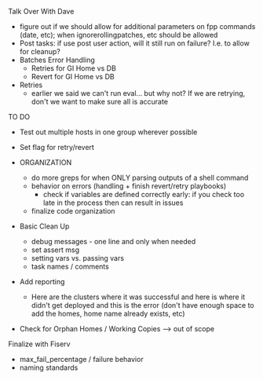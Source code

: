 
Talk Over With Dave
- figure out if we should allow for additional parameters on fpp commands (date, etc); when ignorerollingpatches, etc should be allowed
- Post tasks: if use post user action, will it still run on failure? I.e. to allow for cleanup? 
- Batches Error Handling
    - Retries for GI Home vs DB
    - Revert for GI Home vs DB
- Retries
    - earlier we said we can't run eval... but why not? If we are retrying, don't we want to make sure all is accurate

TO DO
- Test out multiple hosts in one group wherever possible
- Set flag for retry/revert

- ORGANIZATION
    - do more greps for when ONLY parsing outputs of a shell command
    - behavior on errors (handling + finish revert/retry playbooks)
        - check if variables are defined correctly early: if you check too late in the process then can result in issues
    - finalize code organization

- Basic Clean Up
    - debug messages - one line and only when needed
    - set assert msg
    - setting vars vs. passing vars
    - task names / comments

- Add reporting
    - Here are the clusters where it was successful and here is where it didn't get deployed and this is the error (don't have enough space to add the homes, home name already exists, etc)
- Check for Orphan Homes / Working Copies --> out of scope

Finalize with Fiserv
- max_fail_percentage / failure behavior
- naming standards






